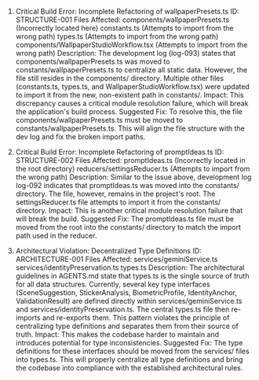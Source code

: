 1. Critical Build Error: Incomplete Refactoring of wallpaperPresets.ts
ID: STRUCTURE-001
Files Affected:
components/wallpaperPresets.ts (Incorrectly located here)
constants.ts (Attempts to import from the wrong path)
types.ts (Attempts to import from the wrong path)
components/WallpaperStudioWorkflow.tsx (Attempts to import from the wrong path)
Description:
The development log (log-093) states that components/wallpaperPresets.ts was moved to constants/wallpaperPresets.ts to centralize all static data. However, the file still resides in the components/ directory. Multiple other files (constants.ts, types.ts, and WallpaperStudioWorkflow.tsx) were updated to import it from the new, non-existent path in constants/.
Impact: This discrepancy causes a critical module resolution failure, which will break the application's build process.
Suggested Fix: To resolve this, the file components/wallpaperPresets.ts must be moved to constants/wallpaperPresets.ts. This will align the file structure with the dev log and fix the broken import paths.

2. Critical Build Error: Incomplete Refactoring of promptIdeas.ts
ID: STRUCTURE-002
Files Affected:
promptIdeas.ts (Incorrectly located in the root directory)
reducers/settingsReducer.ts (Attempts to import from the wrong path)
Description:
Similar to the issue above, development log log-092 indicates that promptIdeas.ts was moved into the constants/ directory. The file, however, remains in the project's root. The settingsReducer.ts file attempts to import it from the constants/ directory.
Impact: This is another critical module resolution failure that will break the build.
Suggested Fix: The promptIdeas.ts file must be moved from the root into the constants/ directory to match the import path used in the reducer.

3. Architectural Violation: Decentralized Type Definitions
ID: ARCHITECTURE-001
Files Affected:
services/geminiService.ts
services/identityPreservation.ts
types.ts
Description:
The architectural guidelines in AGENTS.md state that types.ts is the single source of truth for all data structures. Currently, several key type interfaces (SceneSuggestion, StickerAnalysis, BiometricProfile, IdentityAnchor, ValidationResult) are defined directly within services/geminiService.ts and services/identityPreservation.ts. The central types.ts file then re-imports and re-exports them. This pattern violates the principle of centralizing type definitions and separates them from their source of truth.
Impact: This makes the codebase harder to maintain and introduces potential for type inconsistencies.
Suggested Fix: The type definitions for these interfaces should be moved from the services/ files into types.ts. This will properly centralize all type definitions and bring the codebase into compliance with the established architectural rules.